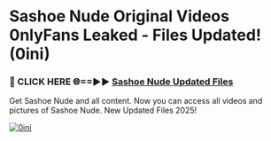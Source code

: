 # Sashoe Nude Original Videos 0nlyFans Leaked - Files Updated! (0ini)

<h3>🔴 CLICK HERE 🌐==►► <a href="https://tinyurl.com/y5r63du9" rel="nofollow">Sashoe Nude Updated Files</a></h3>

Get Sashoe Nude and all content. Now you can access all videos and pictures of Sashoe Nude. New Updated Files 2025!

[![0ini](https://i.imgur.com/UVo9nyh.gif)](https://tinyurl.com/y5r63du9)
